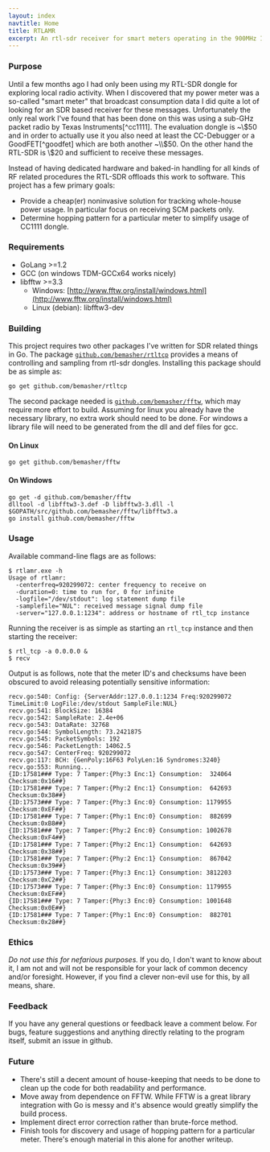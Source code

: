 ```yaml
---
layout: index
navtitle: Home
title: RTLAMR
excerpt: An rtl-sdr receiver for smart meters operating in the 900MHz ISM band.
---
```


### Purpose
Until a few months ago I had only been using my RTL-SDR dongle for exploring local radio activity. When I discovered that my power meter was a so-called "smart meter" that broadcast consumption data I did quite a lot of looking for an SDR based receiver for these messages. Unfortunately the only real work I've found that has been done on this was using a sub-GHz packet radio by Texas Instruments[^cc1111]. The evaluation dongle is ~\\$50 and in order to actually use it you also need at least the CC-Debugger or a GoodFET[^goodfet] which are both another ~\\$50. On the other hand the RTL-SDR is \\$20 and sufficient to receive these messages.

Instead of having dedicated hardware and baked-in handling for all kinds of RF related procedures the RTL-SDR offloads this work to software. This project has a few primary goals:

 * Provide a cheap(er) noninvasive solution for tracking whole-house power usage. In particular focus on receiving SCM packets only.
 * Determine hopping pattern for a particular meter to simplify usage of CC1111 dongle.

### Requirements
 * GoLang >=1.2
 * GCC (on windows TDM-GCCx64 works nicely)
 * libfftw >=3.3
   * Windows: [http://www.fftw.org/install/windows.html](http://www.fftw.org/install/windows.html)
   * Linux (debian): libfftw3-dev

### Building
This project requires two other packages I've written for SDR related things in Go. The package [`github.com/bemasher/rtltcp`](http://godoc.org/github.com/bemasher/rtltcp) provides a means of controlling and sampling from rtl-sdr dongles. Installing this package should be as simple as:

	go get github.com/bemasher/rtltcp

The second package needed is [`github.com/bemasher/fftw`](http://godoc.org/github.com/bemasher/fftw), which may require more effort to build. Assuming for linux you already have the necessary library, no extra work should need to be done. For windows a library file will need to be generated from the dll and def files for gcc.

#### On Linux
	
	go get github.com/bemasher/fftw

#### On Windows

	go get -d github.com/bemasher/fftw
	dlltool -d libfftw3-3.def -D libfftw3-3.dll -l $GOPATH/src/github.com/bemasher/fftw/libfftw3.a
	go install github.com/bemasher/fftw

### Usage
Available command-line flags are as follows:

	$ rtlamr.exe -h
	Usage of rtlamr:
	  -centerfreq=920299072: center frequency to receive on
	  -duration=0: time to run for, 0 for infinite
	  -logfile="/dev/stdout": log statement dump file
	  -samplefile="NUL": received message signal dump file
	  -server="127.0.0.1:1234": address or hostname of rtl_tcp instance

Running the receiver is as simple as starting an `rtl_tcp` instance and then starting the receiver:

	$ rtl_tcp -a 0.0.0.0 &
	$ recv

Output is as follows, note that the meter ID's and checksums have been obscured to avoid releasing potentially sensitive information:

	recv.go:540: Config: {ServerAddr:127.0.0.1:1234 Freq:920299072 TimeLimit:0 LogFile:/dev/stdout SampleFile:NUL}
	recv.go:541: BlockSize: 16384
	recv.go:542: SampleRate: 2.4e+06
	recv.go:543: DataRate: 32768
	recv.go:544: SymbolLength: 73.2421875
	recv.go:545: PacketSymbols: 192
	recv.go:546: PacketLength: 14062.5
	recv.go:547: CenterFreq: 920299072
	recv.go:117: BCH: {GenPoly:16F63 PolyLen:16 Syndromes:3240}
	recv.go:553: Running...
	{ID:17581### Type: 7 Tamper:{Phy:3 Enc:1} Consumption:  324064 Checksum:0x16##}
	{ID:17581### Type: 7 Tamper:{Phy:2 Enc:1} Consumption:  642693 Checksum:0x38##}
	{ID:17573### Type: 7 Tamper:{Phy:3 Enc:0} Consumption: 1179955 Checksum:0xEF##}
	{ID:17581### Type: 7 Tamper:{Phy:1 Enc:0} Consumption:  882699 Checksum:0xB8##}
	{ID:17581### Type: 7 Tamper:{Phy:2 Enc:0} Consumption: 1002678 Checksum:0xF4##}
	{ID:17581### Type: 7 Tamper:{Phy:2 Enc:1} Consumption:  642693 Checksum:0x38##}
	{ID:17581### Type: 7 Tamper:{Phy:2 Enc:1} Consumption:  867042 Checksum:0x39##}
	{ID:17573### Type: 7 Tamper:{Phy:3 Enc:1} Consumption: 3812203 Checksum:0xC2##}
	{ID:17573### Type: 7 Tamper:{Phy:3 Enc:0} Consumption: 1179955 Checksum:0xEF##}
	{ID:17581### Type: 7 Tamper:{Phy:3 Enc:0} Consumption: 1001648 Checksum:0x0E##}
	{ID:17581### Type: 7 Tamper:{Phy:1 Enc:0} Consumption:  882701 Checksum:0x28##}

### Ethics
_Do not use this for nefarious purposes._ If you do, I don't want to know about it, I am not and will not be responsible for your lack of common decency and/or foresight. However, if you find a clever non-evil use for this, by all means, share.

### Feedback
If you have any general questions or feedback leave a comment below. For bugs, feature suggestions and anything directly relating to the program itself, submit an issue in github.

### Future

 * There's still a decent amount of house-keeping that needs to be done to clean up the code for both readability and performance.
 * Move away from dependence on FFTW. While FFTW is a great library integration with Go is messy and it's absence would greatly simplify the build process.
 * Implement direct error correction rather than brute-force method.
 * Finish tools for discovery and usage of hopping pattern for a particular meter. There's enough material in this alone for another writeup.
